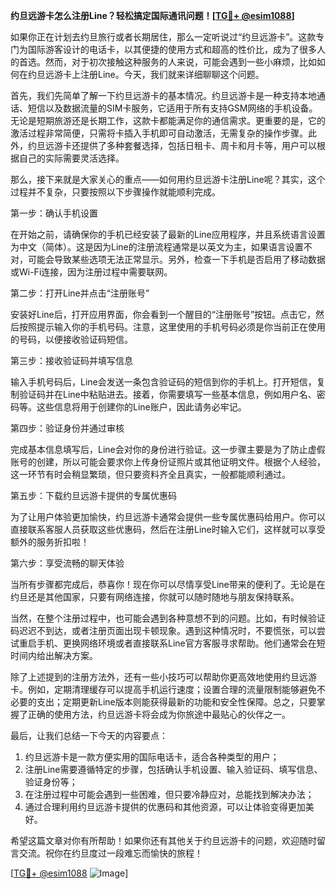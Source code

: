 **约旦远游卡怎么注册Line？轻松搞定国际通讯问题！[[TG💪+ @esim1088](https://t.me/s/esim1088)]**

如果你正在计划去约旦旅行或者长期居住，那么一定听说过“约旦远游卡”。这款专门为国际游客设计的电话卡，以其便捷的使用方式和超高的性价比，成为了很多人的首选。然而，对于初次接触这种服务的人来说，可能会遇到一些小麻烦，比如如何在约旦远游卡上注册Line。今天，我们就来详细聊聊这个问题。

首先，我们先简单了解一下约旦远游卡的基本情况。约旦远游卡是一种支持本地通话、短信以及数据流量的SIM卡服务，它适用于所有支持GSM网络的手机设备。无论是短期旅游还是长期工作，这款卡都能满足你的通信需求。更重要的是，它的激活过程非常简便，只需将卡插入手机即可自动激活，无需复杂的操作步骤。此外，约旦远游卡还提供了多种套餐选择，包括日租卡、周卡和月卡等，用户可以根据自己的实际需要灵活选择。

那么，接下来就是大家关心的重点——如何用约旦远游卡注册Line呢？其实，这个过程并不复杂，只要按照以下步骤操作就能顺利完成。

第一步：确认手机设置

在开始之前，请确保你的手机已经安装了最新的Line应用程序，并且系统语言设置为中文（简体）。这是因为Line的注册流程通常是以英文为主，如果语言设置不对，可能会导致某些选项无法正常显示。另外，检查一下手机是否启用了移动数据或Wi-Fi连接，因为注册过程中需要联网。

第二步：打开Line并点击“注册账号”

安装好Line后，打开应用界面，你会看到一个醒目的“注册账号”按钮。点击它，然后按照提示输入你的手机号码。注意，这里使用的手机号码必须是你当前正在使用的号码，以便接收验证码短信。

第三步：接收验证码并填写信息

输入手机号码后，Line会发送一条包含验证码的短信到你的手机上。打开短信，复制验证码并在Line中粘贴进去。接着，你需要填写一些基本信息，例如用户名、密码等。这些信息将用于创建你的Line账户，因此请务必牢记。

第四步：验证身份并通过审核

完成基本信息填写后，Line会对你的身份进行验证。这一步骤主要是为了防止虚假账号的创建，所以可能会要求你上传身份证照片或其他证明文件。根据个人经验，这一环节有时会稍显繁琐，但只要资料齐全且真实，一般都能顺利通过。

第五步：下载约旦远游卡提供的专属优惠码

为了让用户体验更加愉快，约旦远游卡通常会提供一些专属优惠码给用户。你可以直接联系客服人员获取这些优惠码，然后在注册Line时输入它们，这样就可以享受额外的服务折扣啦！

第六步：享受流畅的聊天体验

当所有步骤都完成后，恭喜你！现在你可以尽情享受Line带来的便利了。无论是在约旦还是其他国家，只要有网络连接，你就可以随时随地与朋友保持联系。

当然，在整个注册过程中，也可能会遇到各种意想不到的问题。比如，有时候验证码迟迟不到达，或者注册页面出现卡顿现象。遇到这种情况时，不要慌张，可以尝试重启手机、更换网络环境或者直接联系Line官方客服寻求帮助。他们通常会在短时间内给出解决方案。

除了上述提到的注册方法外，还有一些小技巧可以帮助你更高效地使用约旦远游卡。例如，定期清理缓存可以提高手机运行速度；设置合理的流量限制能够避免不必要的支出；定期更新Line版本则能获得最新的功能和安全性保障。总之，只要掌握了正确的使用方法，约旦远游卡将会成为你旅途中最贴心的伙伴之一。

最后，让我们总结一下今天的内容要点：

1. 约旦远游卡是一款方便实用的国际电话卡，适合各种类型的用户；
2. 注册Line需要遵循特定的步骤，包括确认手机设置、输入验证码、填写信息、验证身份等；
3. 在注册过程中可能会遇到一些困难，但只要冷静应对，总能找到解决办法；
4. 通过合理利用约旦远游卡提供的优惠码和其他资源，可以让体验变得更加美好。

希望这篇文章对你有所帮助！如果你还有其他关于约旦远游卡的问题，欢迎随时留言交流。祝你在约旦度过一段难忘而愉快的旅程！

[[TG💪+ @esim1088](https://t.me/s/esim1088) ![Image](https://i.postimg.cc/4NQfJmqS/Snipaste-2025-05-13-00-14-12.png)]